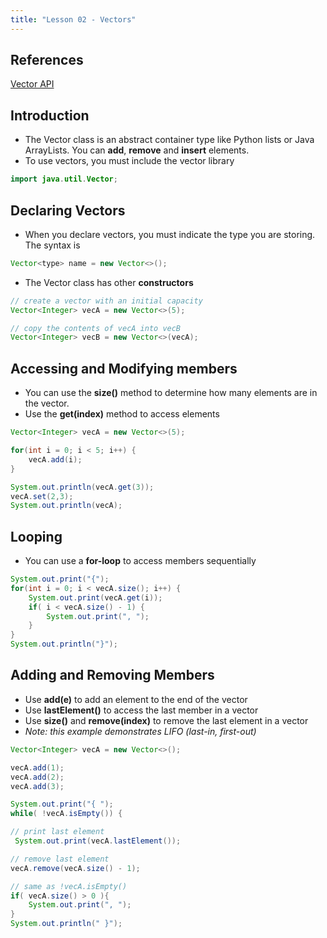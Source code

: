 ```yaml
---
title: "Lesson 02 - Vectors"
---
```


## References

[Vector API](https://docs.oracle.com/javase/8/docs/api/index.html?java/util/Vector.html)

## Introduction

- The Vector class is an abstract container type like Python lists or Java ArrayLists. You can **add**, **remove** and **insert** elements.
- To use vectors, you must include the vector library

```java
import java.util.Vector;
```

## Declaring Vectors

- When you declare vectors, you must indicate the type you are storing. The syntax is

```java
Vector<type> name = new Vector<>();
```

- The Vector class has other **constructors**

```java
// create a vector with an initial capacity
Vector<Integer> vecA = new Vector<>(5);

// copy the contents of vecA into vecB
Vector<Integer> vecB = new Vector<>(vecA);
```

## Accessing and Modifying members

- You can use the **size()** method to determine how many elements are in the vector.
- Use the **get(index)** method to access elements

```java
Vector<Integer> vecA = new Vector<>(5);

for(int i = 0; i < 5; i++) {
    vecA.add(i);
}

System.out.println(vecA.get(3));
vecA.set(2,3);
System.out.println(vecA);
```

## Looping

- You can use a **for-loop** to access members sequentially

```java
System.out.print("{");
for(int i = 0; i < vecA.size(); i++) {
    System.out.print(vecA.get(i));
    if( i < vecA.size() - 1) {
        System.out.print(", ");
    }
}
System.out.println("}");
```

## Adding and Removing Members

- Use **add(e)** to add an element to the end of the vector
- Use **lastElement()** to access the last member in a vector
- Use **size()** and **remove(index)** to remove the last element in a vector
- *Note: this example demonstrates LIFO (last-in, first-out)*

```java
Vector<Integer> vecA = new Vector<>();

vecA.add(1);
vecA.add(2);
vecA.add(3);

System.out.print("{ ");
while( !vecA.isEmpty()) {

// print last element
 System.out.print(vecA.lastElement());

// remove last element
vecA.remove(vecA.size() - 1);

// same as !vecA.isEmpty()
if( vecA.size() > 0 ){
    System.out.print(", ");
}
System.out.println(" }");
```

